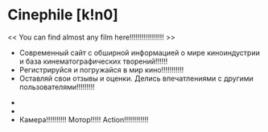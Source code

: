 # Сinephile [k!n0]
<< You can find almost any film here!!!!!!!!!!!!!!!!! >>

- Современный сайт с обширной информацией о мире киноиндустрии и база кинематографических творений!!!!!!
- Регистрируйся и погружайся в мир кино!!!!!!!!!!!
- Оставляй свои отзывы и оценки. Делись впечатлениями с другими пользователями!!!!!!!!!
*
*
* Камера!!!!!!!!!! Мотор!!!!! Action!!!!!!!!!!!!
